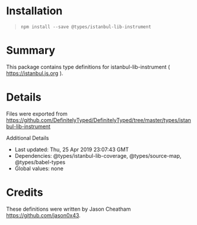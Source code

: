 # Installation
> `npm install --save @types/istanbul-lib-instrument`

# Summary
This package contains type definitions for istanbul-lib-instrument ( https://istanbul.js.org ).

# Details
Files were exported from https://github.com/DefinitelyTyped/DefinitelyTyped/tree/master/types/istanbul-lib-instrument

Additional Details
 * Last updated: Thu, 25 Apr 2019 23:07:43 GMT
 * Dependencies: @types/istanbul-lib-coverage, @types/source-map, @types/babel-types
 * Global values: none

# Credits
These definitions were written by Jason Cheatham <https://github.com/jason0x43>.
